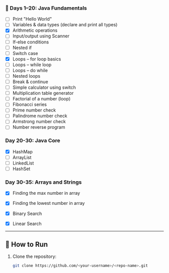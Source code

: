 

### 📘 Days 1–20: Java Fundamentals
- [ ] Print "Hello World"  
- [ ] Variables & data types (declare and print all types)  
- [x] Arithmetic operations  
- [ ] Input/output using Scanner  
- [ ] If-else conditions  
- [ ] Nested if  
- [ ] Switch case  
- [x] Loops – for loop basics  
- [ ] Loops – while loop  
- [ ] Loops – do while  
- [ ] Nested loops  
- [ ] Break & continue  
- [ ] Simple calculator using switch  
- [ ] Multiplication table generator  
- [ ] Factorial of a number (loop)  
- [ ] Fibonacci series  
- [ ] Prime number check  
- [ ] Palindrome number check  
- [ ] Armstrong number check  
- [ ] Number reverse program

### Day 20-30: Java Core
- [x] HashMap
- [ ] ArrayList
- [ ] LinkedList
- [ ] HashSet

### Day 30-35: Arrays and Strings
 - [x] Finding the max number in array
 - [x] Finding the lowest number in array
 - [x] Binary Search
 - [x] Linear Search 
 


---

## 🔧 How to Run

1. Clone the repository:
   ```bash
   git clone https://github.com/<your-username>/<repo-name>.git
